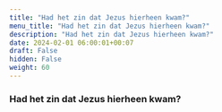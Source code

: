 ```yaml
---
title: "Had het zin dat Jezus hierheen kwam?"
menu_title: "Had het zin dat Jezus hierheen kwam?"
description: "Had het zin dat Jezus hierheen kwam?"
date: 2024-02-01 06:00:01+00:07
draft: False
hidden: False
weight: 60
---
```

### Had het zin dat Jezus hierheen kwam?
